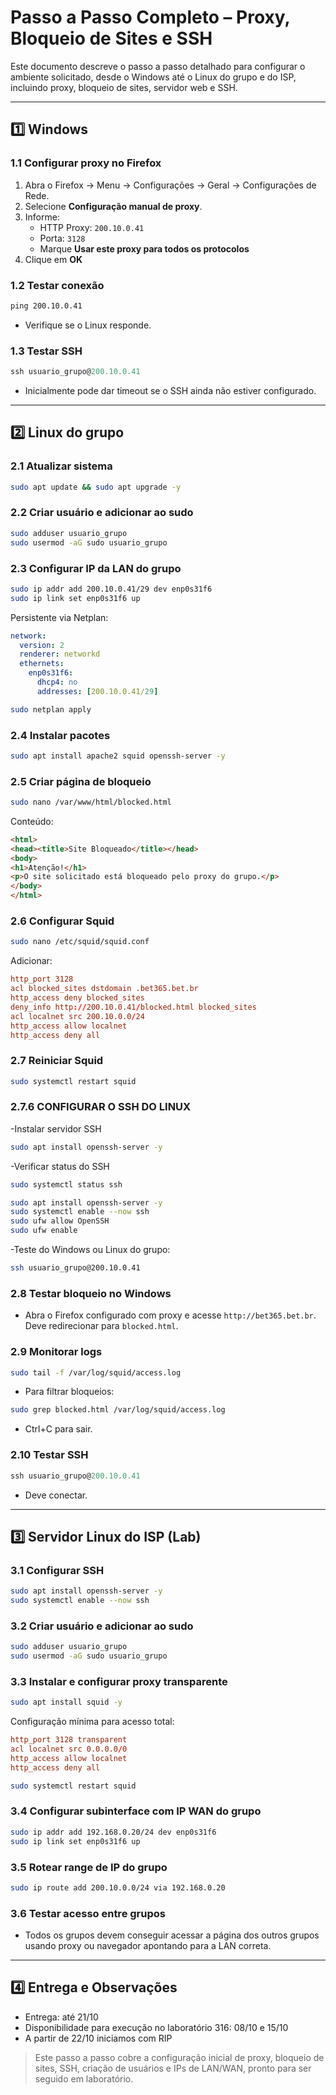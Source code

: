 # Passo a Passo Completo – Proxy, Bloqueio de Sites e SSH

Este documento descreve o passo a passo detalhado para configurar o ambiente solicitado, desde o Windows até o Linux do grupo e do ISP, incluindo proxy, bloqueio de sites, servidor web e SSH.

---

## 1️⃣ Windows

### 1.1 Configurar proxy no Firefox

1. Abra o Firefox → Menu → Configurações → Geral → Configurações de Rede.
2. Selecione **Configuração manual de proxy**.
3. Informe:
   - HTTP Proxy: `200.10.0.41`
   - Porta: `3128`
   - Marque **Usar este proxy para todos os protocolos**
4. Clique em **OK**

### 1.2 Testar conexão

```cmd
ping 200.10.0.41
```
- Verifique se o Linux responde.

### 1.3 Testar SSH

```powershell
ssh usuario_grupo@200.10.0.41
```
- Inicialmente pode dar timeout se o SSH ainda não estiver configurado.

---

## 2️⃣ Linux do grupo

### 2.1 Atualizar sistema

```bash
sudo apt update && sudo apt upgrade -y
```

### 2.2 Criar usuário e adicionar ao sudo

```bash
sudo adduser usuario_grupo
sudo usermod -aG sudo usuario_grupo
```

### 2.3 Configurar IP da LAN do grupo

```bash
sudo ip addr add 200.10.0.41/29 dev enp0s31f6
sudo ip link set enp0s31f6 up
```

Persistente via Netplan:
```yaml
network:
  version: 2
  renderer: networkd
  ethernets:
    enp0s31f6:
      dhcp4: no
      addresses: [200.10.0.41/29]
```
```bash
sudo netplan apply
```

### 2.4 Instalar pacotes

```bash
sudo apt install apache2 squid openssh-server -y
```

### 2.5 Criar página de bloqueio

```bash
sudo nano /var/www/html/blocked.html
```
Conteúdo:
```html
<html>
<head><title>Site Bloqueado</title></head>
<body>
<h1>Atenção!</h1>
<p>O site solicitado está bloqueado pelo proxy do grupo.</p>
</body>
</html>
```

### 2.6 Configurar Squid

```bash
sudo nano /etc/squid/squid.conf
```
Adicionar:
```conf
http_port 3128
acl blocked_sites dstdomain .bet365.bet.br
http_access deny blocked_sites
deny_info http://200.10.0.41/blocked.html blocked_sites
acl localnet src 200.10.0.0/24
http_access allow localnet
http_access deny all
```

### 2.7 Reiniciar Squid

```bash
sudo systemctl restart squid
```


### 2.7.6 CONFIGURAR O SSH DO LINUX 

-Instalar servidor SSH
```bash
sudo apt install openssh-server -y
```

-Verificar status do SSH
```bash
sudo systemctl status ssh


```
```bash
sudo apt install openssh-server -y
sudo systemctl enable --now ssh
sudo ufw allow OpenSSH
sudo ufw enable
```

-Teste do Windows ou Linux do grupo:
```bash
ssh usuario_grupo@200.10.0.41
```



### 2.8 Testar bloqueio no Windows
- Abra o Firefox configurado com proxy e acesse `http://bet365.bet.br`. Deve redirecionar para `blocked.html`.

### 2.9 Monitorar logs

```bash
sudo tail -f /var/log/squid/access.log
```
- Para filtrar bloqueios:
```bash
sudo grep blocked.html /var/log/squid/access.log
```
- Ctrl+C para sair.

### 2.10 Testar SSH

```powershell
ssh usuario_grupo@200.10.0.41
```
- Deve conectar.

---

## 3️⃣ Servidor Linux do ISP (Lab)

### 3.1 Configurar SSH

```bash
sudo apt install openssh-server -y
sudo systemctl enable --now ssh
```

### 3.2 Criar usuário e adicionar ao sudo

```bash
sudo adduser usuario_grupo
sudo usermod -aG sudo usuario_grupo
```

### 3.3 Instalar e configurar proxy transparente

```bash
sudo apt install squid -y
```
Configuração mínima para acesso total:
```conf
http_port 3128 transparent
acl localnet src 0.0.0.0/0
http_access allow localnet
http_access deny all
```
```bash
sudo systemctl restart squid
```

### 3.4 Configurar subinterface com IP WAN do grupo
```bash
sudo ip addr add 192.168.0.20/24 dev enp0s31f6
sudo ip link set enp0s31f6 up
```

### 3.5 Rotear range de IP do grupo
```bash
sudo ip route add 200.10.0.0/24 via 192.168.0.20
```

### 3.6 Testar acesso entre grupos
- Todos os grupos devem conseguir acessar a página dos outros grupos usando proxy ou navegador apontando para a LAN correta.

---




## 4️⃣ Entrega e Observações
- Entrega: até 21/10
- Disponibilidade para execução no laboratório 316: 08/10 e 15/10
- A partir de 22/10 iniciamos com RIP

> Este passo a passo cobre a configuração inicial de proxy, bloqueio de sites, SSH, criação de usuários e IPs de LAN/WAN, pronto para ser seguido em laboratório.


